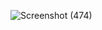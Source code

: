 
![Screenshot (474)](https://github.com/JunaidKhan44/Repo_Write_It_Down/assets/80524662/699fff32-b8fc-472b-9e3d-0f551bc465ff)

